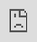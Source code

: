```yaml
---
layout: post
title: "ONF 'ONF:MY NAME' 오프닝 트레일러에 디지털 도시를 표시합니다."
author: "undefined"
thumbnail: "https://www.allkpop.com/upload/2021/02/content/091105/thumb/1612886758_germainej.jpg"
tags: 
---
```




<div class="video_wrapper" style="padding-top: 56.25%;">
    <iframe id="player" class="main_video" src="https://www.youtube.com/embed/vBe_-hM9OvU" width="100%" height="100%" frameborder="0" allowfullscreen="" style="display: block !important; position: absolute; top: 0px; left: 0px; width: 100%; height: 100%;"></iframe>
</div>


온프가 `ONF: MY NAME` 오프닝 트레일러를 공개했다.

티저 영상에는 80년대 아웃런 스타일 콘셉트의 디지털 도시가 소개돼 온프의 컴백에 어떤 기대를 걸 수 있을지 팬들에게 힌트를 주고 있다. ONF의 첫 번째 앨범 `ONF: MY NAME`은 2월 24일에 발매될 예정이다.

위 ONF의 `ONF:MY NAME` 오프닝 트레일러를 보시고, 아래 댓글로 어떻게 생각하시는지 알려주세요.